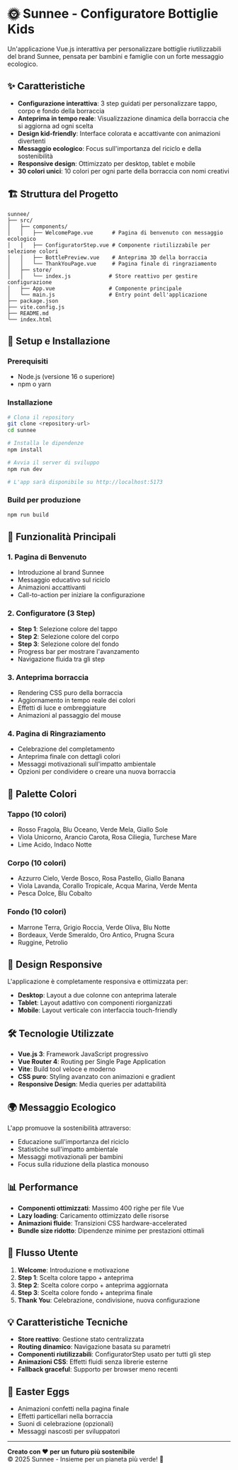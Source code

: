 # 🌞 Sunnee - Configuratore Bottiglie Kids

Un'applicazione Vue.js interattiva per personalizzare bottiglie riutilizzabili del brand Sunnee, pensata per bambini e famiglie con un forte messaggio ecologico.

## ✨ Caratteristiche

- **Configurazione interattiva**: 3 step guidati per personalizzare tappo, corpo e fondo della borraccia
- **Anteprima in tempo reale**: Visualizzazione dinamica della borraccia che si aggiorna ad ogni scelta
- **Design kid-friendly**: Interface colorata e accattivante con animazioni divertenti
- **Messaggio ecologico**: Focus sull'importanza del riciclo e della sostenibilità
- **Responsive design**: Ottimizzato per desktop, tablet e mobile
- **30 colori unici**: 10 colori per ogni parte della borraccia con nomi creativi

## 🏗️ Struttura del Progetto

```
sunnee/
├── src/
│   ├── components/
│   │   ├── WelcomePage.vue      # Pagina di benvenuto con messaggio ecologico
│   │   ├── ConfiguratorStep.vue # Componente riutilizzabile per selezione colori
│   │   ├── BottlePreview.vue    # Anteprima 3D della borraccia
│   │   └── ThankYouPage.vue     # Pagina finale di ringraziamento
│   ├── store/
│   │   └── index.js            # Store reattivo per gestire configurazione
│   ├── App.vue                 # Componente principale
│   └── main.js                 # Entry point dell'applicazione
├── package.json
├── vite.config.js
├── README.md
└── index.html
```

## 🚀 Setup e Installazione

### Prerequisiti
- Node.js (versione 16 o superiore)
- npm o yarn

### Installazione
```bash
# Clona il repository
git clone <repository-url>
cd sunnee

# Installa le dipendenze
npm install

# Avvia il server di sviluppo
npm run dev

# L'app sarà disponibile su http://localhost:5173
```

### Build per produzione
```bash
npm run build
```

## 🎨 Funzionalità Principali

### 1. Pagina di Benvenuto
- Introduzione al brand Sunnee
- Messaggio educativo sul riciclo
- Animazioni accattivanti
- Call-to-action per iniziare la configurazione

### 2. Configuratore (3 Step)
- **Step 1**: Selezione colore del tappo
- **Step 2**: Selezione colore del corpo
- **Step 3**: Selezione colore del fondo
- Progress bar per mostrare l'avanzamento
- Navigazione fluida tra gli step

### 3. Anteprima borraccia
- Rendering CSS puro della borraccia
- Aggiornamento in tempo reale dei colori
- Effetti di luce e ombreggiature
- Animazioni al passaggio del mouse

### 4. Pagina di Ringraziamento
- Celebrazione del completamento
- Anteprima finale con dettagli colori
- Messaggi motivazionali sull'impatto ambientale
- Opzioni per condividere o creare una nuova borraccia

## 🎯 Palette Colori

### Tappo (10 colori)
- Rosso Fragola, Blu Oceano, Verde Mela, Giallo Sole
- Viola Unicorno, Arancio Carota, Rosa Ciliegia, Turchese Mare
- Lime Acido, Indaco Notte

### Corpo (10 colori)
- Azzurro Cielo, Verde Bosco, Rosa Pastello, Giallo Banana
- Viola Lavanda, Corallo Tropicale, Acqua Marina, Verde Menta
- Pesca Dolce, Blu Cobalto

### Fondo (10 colori)
- Marrone Terra, Grigio Roccia, Verde Oliva, Blu Notte
- Bordeaux, Verde Smeraldo, Oro Antico, Prugna Scura
- Ruggine, Petrolio

## 📱 Design Responsive

L'applicazione è completamente responsiva e ottimizzata per:
- **Desktop**: Layout a due colonne con anteprima laterale
- **Tablet**: Layout adattivo con componenti riorganizzati
- **Mobile**: Layout verticale con interfaccia touch-friendly

## 🛠️ Tecnologie Utilizzate

- **Vue.js 3**: Framework JavaScript progressivo
- **Vue Router 4**: Routing per Single Page Application
- **Vite**: Build tool veloce e moderno
- **CSS puro**: Styling avanzato con animazioni e gradient
- **Responsive Design**: Media queries per adattabilità

## 🌍 Messaggio Ecologico

L'app promuove la sostenibilità attraverso:
- Educazione sull'importanza del riciclo
- Statistiche sull'impatto ambientale
- Messaggi motivazionali per bambini
- Focus sulla riduzione della plastica monouso

## 📊 Performance

- **Componenti ottimizzati**: Massimo 400 righe per file Vue
- **Lazy loading**: Caricamento ottimizzato delle risorse
- **Animazioni fluide**: Transizioni CSS hardware-accelerated
- **Bundle size ridotto**: Dipendenze minime per prestazioni ottimali

## 🔄 Flusso Utente

1. **Welcome**: Introduzione e motivazione
2. **Step 1**: Scelta colore tappo + anteprima
3. **Step 2**: Scelta colore corpo + anteprima aggiornata
4. **Step 3**: Scelta colore fondo + anteprima finale
5. **Thank You**: Celebrazione, condivisione, nuova configurazione

## 💡 Caratteristiche Tecniche

- **Store reattivo**: Gestione stato centralizzata
- **Routing dinamico**: Navigazione basata su parametri
- **Componenti riutilizzabili**: ConfiguratorStep usato per tutti gli step
- **Animazioni CSS**: Effetti fluidi senza librerie esterne
- **Fallback graceful**: Supporto per browser meno recenti

## 🎉 Easter Eggs

- Animazioni confetti nella pagina finale
- Effetti particellari nella borraccia
- Suoni di celebrazione (opzionali)
- Messaggi nascosti per sviluppatori

---

**Creato con ❤️ per un futuro più sostenibile**  
© 2025 Sunnee - Insieme per un pianeta più verde! 🌱